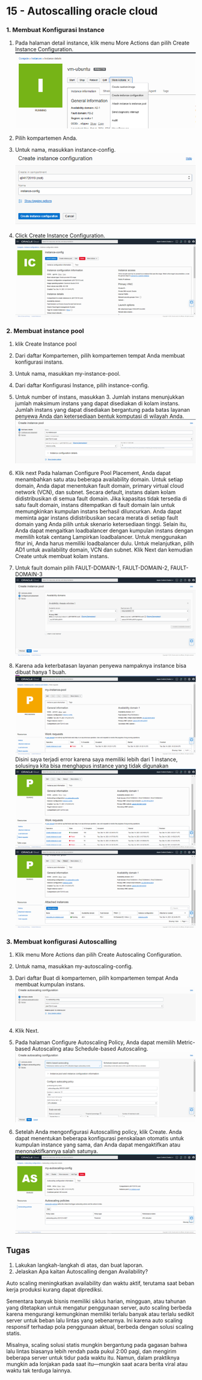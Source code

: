 # 15 - Autoscalling oracle cloud

### 1. Membuat Konfigurasi Instance

1. Pada halaman detail instance, klik menu More Actions dan pilih Create Instance Configuration.
   ![Screenshot](img/1.png)

2. Pilih kompartemen Anda.

3. Untuk nama, masukkan instance-config.
   ![Screenshot](img/2.png)

4. Click Create Instance Configuration.
   ![Screenshot](img/3.png)

### 2. Membuat instance pool

1. klik Create Instance pool

2. Dari daftar Kompartemen, pilih kompartemen tempat Anda membuat konfigurasi instans.

3. Untuk nama, masukkan my-instance-pool.

4. Dari daftar Konfigurasi Instance, pilih instance-config.

5. Untuk number of instans, masukkan 3. Jumlah instans menunjukkan jumlah maksimum instans yang dapat disediakan di kolam instans. Jumlah instans yang dapat disediakan bergantung pada batas layanan penyewa Anda dan ketersediaan bentuk komputasi di wilayah Anda.
   ![Screenshot](img/4.png)

6. Klik next
   Pada halaman Configure Pool Placement, Anda dapat menambahkan satu atau beberapa availability domain. Untuk setiap domain, Anda dapat menentukan fault domain, primary virtual cloud network (VCN), dan subnet. Secara default, instans dalam kolam didistribusikan di semua fault domain. Jika kapasitas tidak tersedia di satu fault domain, instans ditempatkan di fault domain lain untuk memungkinkan kumpulan instans berhasil diluncurkan. Anda dapat meminta agar instans didistribusikan secara merata di setiap fault domain yang Anda pilih untuk skenario ketersediaan tinggi.
   Selain itu, Anda dapat mengaitkan loadbalancer dengan kumpulan instans dengan memilih kotak centang Lampirkan loadbalancer. Untuk menggunakan fitur ini, Anda harus memiliki loadbalancer dulu.
   Untuk melanjutkan, pilih AD1 untuk availability domain, VCN dan subnet. Klik Next dan kemudian Create untuk membuat kolam instans.

7. Untuk fault domain pilih FAULT-DOMAIN-1, FAULT-DOMAIN-2, FAULT-DOMAIN-3
   ![Screenshot](img/5.png)

8. Karena ada keterbatasan layanan penyewa nampaknya instance bisa dibuat hanya 1 buah.
   ![Screenshot](img/6.png)
   Disini saya terjadi error karena saya memiliki lebih dari 1 instance, solusinya kita bisa menghapus instance yang tidak digunakan
   ![Screenshot](img/61.png)
   ![Screenshot](img/62.png)

### 3. Membuat konfigurasi Autoscalling

1. Klik menu More Actions dan pilih Create Autoscaling Configuration.

2. Untuk nama, masukkan my-autoscaling-config.

3. Dari daftar Buat di kompartemen, pilih kompartemen tempat Anda membuat kumpulan instans.
   ![Screenshot](img/7.png)

4. Klik Next.

5. Pada halaman Configure Autoscaling Policy, Anda dapat memilih Metric-based Autoscaling atau Schedule-based Autoscaling.
   ![Screenshot](img/8.png)

6. Setelah Anda mengonfigurasi Autoscalling policy, klik Create. Anda dapat menentukan beberapa konfigurasi penskalaan otomatis untuk kumpulan instance yang sama, dan Anda dapat mengaktifkan atau menonaktifkannya salah satunya.
   ![Screenshot](img/9.png)

## Tugas

1. Lakukan langkah-langkah di atas, dan buat laporan.
2. Jelaskan Apa kaitan Autoscalling dengan Availability?

Auto scaling meningkatkan availability dan waktu aktif, terutama saat beban kerja produksi kurang dapat diprediksi.

Sementara banyak bisnis memiliki siklus harian, mingguan, atau tahunan yang ditetapkan untuk mengatur penggunaan server, auto scaling berbeda karena mengurangi kemungkinan memiliki terlalu banyak atau terlalu sedikit server untuk beban lalu lintas yang sebenarnya. Ini karena auto scaling responsif terhadap pola penggunaan aktual, berbeda dengan solusi scaling statis.

Misalnya, scaling solusi statis mungkin bergantung pada gagasan bahwa lalu lintas biasanya lebih rendah pada pukul 2:00 pagi, dan mengirim beberapa server untuk tidur pada waktu itu. Namun, dalam praktiknya mungkin ada lonjakan pada saat itu—mungkin saat acara berita viral atau waktu tak terduga lainnya.
